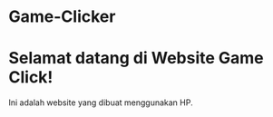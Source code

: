 # Game-Clicker <!DOCTYPE html>
<html lang="id">
<head>
    <meta charset="UTF-8">
    <meta name="viewport" content="width=device-width, initial-scale=1.0">
    <title>Web dari HP</title>
</head>
<body>
    <h1>Selamat datang di Website Game Click!</h1>
    <p>Ini adalah website yang dibuat menggunakan HP.</p>
</body>
</html>
